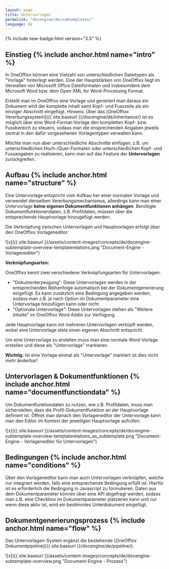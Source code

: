 ```yaml
---
layout: page
title: Untervorlagen
permalink: "docengine/de/subtemplates/"
language: de
---
```


{% include new-badge.html version="3.3" %}

## Einstieg {% include anchor.html name="intro" %}

In OneOffixx können eine Vielzahl von unterschiedlichen Dateitypen als "Vorlage" hinterlegt werden. Eine der Hauptstärken von OneOffixx liegt im Verwalten von Microsoft Office Dateiformaten und insbesondere dem Microsoft Word bzw. dem Open XML for Word-Processing Format.

Erstellt man im OneOffixx eine Vorlage und generiert man daraus ein Dokument wird der komplette Inhalt samt Kopf- und Fusszeile als ein einziger Abschnitt eingefügt. 
Hinweis: Über das [OneOffixx Vererbungssystem]({{ site.baseurl }}/docengine/de/inheritance/) ist es möglich über eine Word-Format-Vorlage den kompletten Kopf- bzw. Fussbereich zu steuern, sodass man die ensprechenden Angaben jeweils zentral in den dafür vorgesehenen Vorlagentypen verwalten kann.

Möchte man nun aber unterschiedliche Abschnitte einfügen, z.B. um unterschiedlichen Hoch-/Quer-Formaten oder unterschiedlichen Kopf- und Fussangaben zu realisieren, kann man auf das Feature der __Untervorlagen__ zurückgreifen.

## Aufbau {% include anchor.html name="structure" %}

Eine Untervorlage entspricht vom Aufbau her einer normalen Vorlage und verwendet denselben Vererbungsmechanismus, allerdings kann man einer Untervorlage __keine eigenen Dokumentfunktionen anhängen__. 
Benötigte Dokumentfunktionendaten, z.B. Profildaten, müssen über die entsprechende Hauptvorlage hinzugefügt werden. 

Die Verknüpfung zwischen Untervorlagen und Hauptvorlagen erfolgt über den OneOffixx Vorlageneditor: 

![x]({{ site.baseurl }}/assets/content-images/concepts/de/docengine-subtemplate-overview-templaterelations.png "Document-Engine - Vorlageneditor")

__Verknüpfungsarten:__

OneOffixx kennt zwei verschiedene Verknüpfungsarten für Untervorlagen:

* "Dokumenterzeugung": Diese Untervorlagen werden in der entsprechenden Reihenfolge automatisch bei der Dokumentgenerierung eingefügt. Es kann zusätzlich eine Bedingung angegeben werden, sodass man z.B. je nach Option im Dokumentparameter eine Untervorlage hinzufügen kann oder nicht. 
* "Optionale Untervorlage": Diese Untervorlagen stehen als "Weitere Inhalte" im OneOffixx Word Addin zur Verfügung.

Jede Hauptvorlage kann mit mehreren Untervorlagen verküpft werden, wobei eine Untervorlage stets einen eigenen Abschnitt entspricht.

Um eine Untervorlage zu erstellen muss man eine normale Word-Vorlage erstellen und diese als "Untervorlage" markieren. 

__Wichtig:__ Ist eine Vorlage einmal als "Untervorlage" markiert ist dies nicht mehr änderbar! 

## Untervorlagen & Dokumentfunktionen {% include anchor.html name="documentfunctiondata" %}

Um Dokumentfunktiondaten zu nutzen, wie z.B. Profildaten, muss man sicherstellen, dass die Profil-Dokumentfunktion an der Hauptvorlage definiert ist. Öffnet man danach den Vorlageneditor der Untervorlage kann man den Editor im Kontext der jeweiligen Hauptvorlage aufrufen:

![x]({{ site.baseurl }}/assets/content-images/concepts/de/docengine-subtemplate-overview-templaterelations_as_subtemplate.png "Document-Engine - Vorlageneditor für Untervorlagen")

## Bedingungen {% include anchor.html name="conditions" %}

Über den Vorlageneditor kann man auch Untervorlagen verknüpfen, welche nur integriert werden, falls eine entsprechende Bedingung erfüllt ist. Hierfür ist es erforderlich die Bedingung in Javascript zu formulieren. Daten aus dem Dokumentparameter können über eine API abgefragt werden, sodass man z.B. eine Checkbox im Dokumentparameter platzieren kann und nur wenn diese aktiv ist, wird ein bestimmtes Unterdokument eingefügt. 
 
## Dokumentgenerierungsprozess {% include anchor.html name="flow" %}

Das Untervorlagen-System ergänzt die bestehende [OneOffixx Dokumentpipeline]({{ site.baseurl }}/docengine/de/pipeline/):

![x]({{ site.baseurl }}/assets/content-images/concepts/de/docengine-subtemplate-overview.png "Document-Engine - Prozess")


 